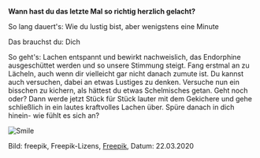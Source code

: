 **Wann hast du das letzte Mal so richtig herzlich gelacht?** 

So lang dauert's: Wie du lustig bist, aber wenigstens eine Minute

Das brauchst du: Dich

So geht's: Lachen entspannt und bewirkt nachweislich, das Endorphine ausgeschüttet werden und so unsere Stimmung steigt. Fang erstmal an zu Lächeln, auch wenn dir vielleicht gar nicht danach zumute ist. Du kannst auch versuchen, dabei an etwas Lustiges zu denken. Versuche nun ein bisschen zu kichern, als hättest du etwas Schelmisches getan. Geht noch oder? Dann werde jetzt Stück für Stück lauter mit dem Gekichere und gehe schließlich in ein lautes kraftvolles Lachen über. Spüre danach in dich hinein- wie fühlt es sich an? 

![Smile](https://image.freepik.com/vektoren-kostenlos/laecheln-sie-einfachen-hintergrund_23-2148051318.jpg)


Bild: freepik, Freepik-Lizens, [Freepik](https://de.freepik.com/vektoren-kostenlos/laecheln-sie-einfachen-hintergrund_3901528.htm#page=1&query=lachen&position=4), Datum: 22.03.2020


